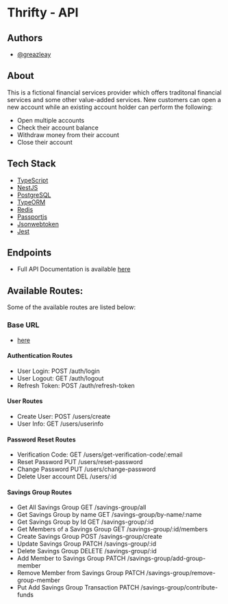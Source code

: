 # Thrifty - API

## Authors

- [@greazleay](https://www.github.com/greazleay)

## About
This is a fictional financial services provider which offers traditonal financial services and some other value-added services. New customers can open a new account while an existing account holder can perform the following:

* Open multiple accounts
* Check their account balance
* Withdraw money from their account
* Close their account

## Tech Stack

* [TypeScript](https://www.typescriptlang.org/)
* [NestJS](https://nestjs.com/)
* [PostgreSQL](https://www.postgresql.org/)
* [TypeORM](https://typeorm.io/)
* [Redis](https://redis.io/)
* [Passportjs](https://www.passportjs.org/)
* [Jsonwebtoken](https://www.npmjs.com/package/jsonwebtoken)
* [Jest](https://jestjs.io/)

## Endpoints 

* Full API Documentation is available [here](https://api-thrifty.herokuapp.com/api-docs)

## Available Routes:

Some of the available routes are listed below:

### Base URL 

* [here](https://api-thrifty.herokuapp.com/v1)

#### Authentication Routes
* User Login:                                                   POST    /auth/login
* User Logout:                                                  GET     /auth/logout
* Refresh Token:                                                POST    /auth/refresh-token 

#### User Routes
* Create User:                                                  POST    /users/create
* User Info:                                                    GET     /users/userinfo

#### Password Reset Routes
* Verification Code:                                            GET     /users/get-verification-code/:email
* Reset Password                                                PUT     /users/reset-password
* Change Password                                               PUT     /users/change-password
* Delete User account                                           DEL     /users/:id

#### Savings Group Routes
* Get All Savings Group                                         GET     /savings-group/all
* Get Savings Group by name                                     GET     /savings-group/by-name/:name
* Get Savings Group by Id                                       GET     /savings-group/:id
* Get Members of a Savings Group                                GET     /savings-group/:id/members
* Create Savings Group                                          POST    /savings-group/create
* Update Savings Group                                          PATCH   /savings-group/:id
* Delete Savings Group                                          DELETE  /savings-group/:id
* Add Member to Savings Group                                   PATCH   /savings-group/add-group-member
* Remove Member from Savings Group                              PATCH   /savings-group/remove-group-member
* Put Add Savings Group Transaction                             PATCH   /savings-group/contribute-funds

